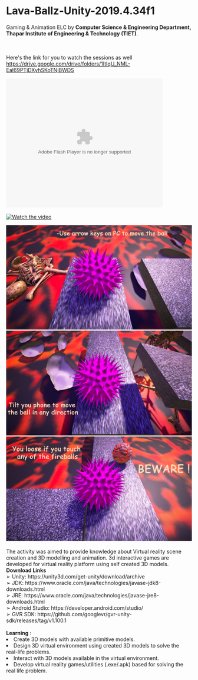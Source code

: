 # Lava-Ballz-Unity-2019.4.34f1
Gaming & Animation ELC by <b>Computer Science & Engineering Department, Thapar Institute of Engineering & Technology (TIET)</b>.

<br><br>Here's the link for you to watch the sessions as well<br>
https://drive.google.com/drive/folders/1ItIqU_NML-EaI69PTjDXyhSKoTNjBWDS
<br>
<object width="425" height="350">
  <param name="movie" value="https://youtu.be/8LFcDn1l1CM" />
  <param name="wmode" value="transparent" />
  <embed src="https://youtu.be/8LFcDn1l1CM"
         type="application/x-shockwave-flash"
         wmode="transparent" width="425" height="350" />
</object>
<br> 


[![Watch the video](https://i.imgur.com/kHsEqq7.png)](https://youtu.be/8LFcDn1l1CM)


<img src="/Gameplay/Screenshot1.png">
<img src="/Gameplay/Screenshot2.png">
<img src="/Gameplay/Screenshot3.png">
<br>
<br>The activity was aimed to provide knowledge about Virtual reality scene creation and 3D modelling and animation. 3d interactive games are developed for virtual reality platform using self created 3D models.
<br>
<b>Download Links</b><br>
➢ Unity: https://unity3d.com/get-unity/download/archive <br>
➢ JDK: https://www.oracle.com/java/technologies/javase-jdk8-downloads.html <br>
➢ JRE: https://www.oracle.com/java/technologies/javase-jre8-downloads.html <br>
➢ Android Studio: https://developer.android.com/studio/ <br>
➢ GVR SDK: https://github.com/googlevr/gvr-unity-sdk/releases/tag/v1.100.1 <br>
<br>
<b>Learning </b>:
<li> Create 3D models with available primitive models.
<li> Design 3D virtual environment using created 3D models to solve the real-life problems.
<li> Interact with 3D models available in the virtual environment.
<li> Develop virtual reality games/utilities (.exe/.apk) based for solving the real life problem.
